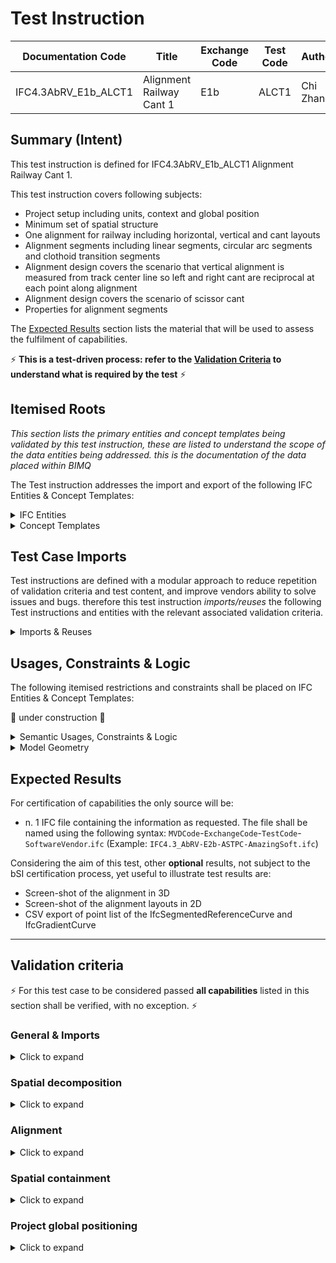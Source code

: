 # Test Instruction

| Documentation Code   | Title                                          | Exchange Code | Test Code | Author          | Data Owner | Version | Date       |
|----------------------|------------------------------------------------|---------------|-----------| ----------------|------------|---------|------------|
| IFC4.3AbRV_E1b_ALCT1   | Alignment Railway Cant 1                     | E1b      | ALCT1     | Chi Zhang       | SBB        | 1.0     | 10.02.2022 |


## Summary (Intent)

This test instruction is defined for IFC4.3AbRV_E1b_ALCT1 Alignment Railway Cant 1.

This test instruction covers following subjects:
- Project setup including units, context and global position
- Minimum set of spatial structure 
- One alignment for railway including horizontal, vertical and cant layouts
- Alignment segments including linear segments, circular arc segments and clothoid transition segments
- Alignment design covers the scenario that vertical alignment is measured from track center line so left and right cant are reciprocal at each point along alignment
- Alignment design covers the scenario of scissor cant
- Properties for alignment segments

The [Expected Results](#Expected-Results) section lists the material that will be used to assess the fulfilment of capabilities.

:zap: **This is a test-driven process: refer to the [Validation Criteria](#Validation-Criteria) to understand what is required by the test** :zap:

## Itemised Roots
*This section lists the primary entities and concept templates being validated by this test instruction, these are listed to understand the scope of the data entities being addressed. this is the documentation of the data placed within BIMQ*

The Test instruction addresses the import and export of the following IFC Entities & Concept Templates:

<details><summary>IFC Entities</summary>

These entities represent a test-specific subset of the wider AbRV_Ex exchange and the overall AbRV MVD. **The scope of the test shall not be used as a definitive scope of the exchange, or of the entire MVD.**

- *Rooted entities*
  - *IfcProject*
  - *IfcSite*
  - *IfcAlignment*
  - *IfcAlignmentSegment*
  - *IfcAlignmentHorizontal*
  - *IfcAlignmentVertical*
  - *IfcAlignmentCant*
  
- *Non-Rooted entities*
  - *IfcMapConversion*
  - *IfcProjectedCRS*
  - *IfcUnitAssignment*
  - *IfcSIUnit*
  - *IfcAlignmentHorizontalSegment*
  - *IfcAlignmentVerticalSegment*
  - *IfcAlignmentCantSegment*
  - *IfcAxis2Placement2D*
  - *IfcAxis2Placement3D*
  - *IfcCircle*
  - *IfcClothoid*
  - *IfcCompositeCurve*
  - *IfcCurveSegment*
  - *IfcLine*
  - *IfcLocalPlacement*
  - *IfcGeometricRepresentationContext*
  - *IfcGeometricRepresentationSubContext*
  - *IfcGradientCurve*
  - *IfcProductDefinitionShape*
  - *IfcShapeRepresentation*


  

</details>

<details><summary>Concept Templates</summary>

These concept templates represent a test-specific subset of the wider AbRV_Ex exchange and the overall AbRV MVD, that must be correctly exported to meet the validation criteria. **The scope of the test shall not be used as a definitive scope of the exchange, or of the entire MVD.**

- *Rooted Templates*
  - *Project Units*
  - *Project Representation Context*
  - *Project Global Positioning*
  - *Spatial Decomposition*
  - *Spatial Composition*
  - *Spatial Container*
  - *Alignment Layout*
  - *Alignment Geometry Cant*
  - *Property Sets for Objects*
  - *Object User Identity*
  - *Software Identity*
  
- *Partial Templates* 
  - *Arc Segment*
  - *Clothoid Transition Segment*
  - *Linear Segment*

  

</details>

## Test Case Imports
Test instructions are defined with a modular approach to reduce repetition of validation criteria and test content, and improve vendors ability to solve issues and bugs. therefore this test instruction *imports/reuses* the following Test instructions and entities with the relevant associated validation criteria.

<details><summary>Imports & Reuses</summary>

| TI Code                                  | Test Instruction Title    | Comments                     |
|------------------------------------------|---------------------------|------------------------------|
| [IFC4.3AbRV_E0_MSTP](../../E0-SCFD/MSTP) | Model Setup & Positioning | PROJ-01 imported along with RCTX-01 and associated configuration and history data |

</details>

## Usages, Constraints & Logic
The following itemised restrictions and constraints shall be placed on IFC Entities & Concept Templates:

:construction: under construction :construction:

<details><summary>Semantic Usages, Constraints & Logic</summary>

The following itemised Usages, Constraints & Logic are normative entries within the AbRV MVD and MUST be satisfied to meet the defined validation criteria

| **ID**  | **CRITERIA**                           | **Concept Template** | **COMMENT** |
|---------|----------------------------------------|----------------------|-------------|
| ALIG_00 | Alignment layout structure is verified | Alignment Layout     |             |
| ALSC_00 | Alignment shall be contained in a Site | Spatial Containment  |             |
| ALGR_00 | Alignment elements should have the correct shape representation | Product Geometric Representation |          |

ALIG_00: Alignment layout structure is verified
> 1. Each `IfcAlignment` must nest exactly 1 `IfcAlignmentHorizontal`
> 1. Each `IfcAlignment` must nest at most 1 `IfcAlignmentVertical`
> 1. Each `IfcAlignment` must nest at most 1 `IfcAlignmentCant`  
> 1. Each `IfcAlignmentHorizontal` must nest only `IfcAlignmentSegment` that has design parameters defined by 'IfcAlignmentHorizontalSegment'
> 1. Each `IfcAlignmentVertical` must nest only `IfcAlignmentSegment' that has design parameters defined by 'IfcAlignmentVerticalSegment'
> 1. Each `IfcAlignmentCant` must nest only `IfcAlignmentSegment` that has design parameters defined by 'IfcAlignmentCantSegment'

ALSC_00: Alignment shall be contained in a Site
> 1. Each 'IfcAlignment' must be contained in 1 'IfcSite'
  
ALGR_00: Alignment and nested elements should have the correct shape representation
> 1. Each 'IfcAlignment' should have a shape representation, with representation identifier set to 'Axis', representation type set to 'Curve3D', and geometric item as 'IfcGradientCurve'
> 1. Each 'IfcAlignmentSegment' should have a shape representation, with representation identifier set to 'Axis', representation type set to 'Segment', and geometric item as 'IfcCurveSegment'
> 1. Each 'IfcAlignmentHorizontal' should have a shape representation, with representation identifier set to 'Axis', representation type set to 'Curve2D', and geometric item as 'IfcCompositeCurve'
> 1. Each 'IfcAlignmentVertical' should have a shape representation, with representation identifier set to 'Axis', representation type set to 'Curve3D', and geometric item as 'IfcGradientCurve'
> 1. Each 'IfcAlignmentCant' should have a shape representation, with representation identifier set to 'Axis', representation type set to 'Curve3D', and geometric item as 'IfcSegmentedReferenceCurve'

</details>

<details><summary>Model Geometry</summary>
The Test case requires the following additional checks related to Model Geometry:


| **ID**  | **CRITERIA**                           | **Concept Template** | **COMMENT** |
|---------|----------------------------------------|----------------------|-------------|
| ALGM_00 | Continuity of alignment is verified    | na                   |             |
| ALGM_01 | Consistency between alignment semantics and geometry is verified | na |             |

ALGM_00: Continuity of alignment is verified
> 1. The deviation between the end point of an 'IfcAlignmentHorizontalSegment' and the start point of subsequent 'IfcAlignmentHorizontalSegment' must be smaller than 0.00001m.
> 1. The deviation between the end point of an 'IfcAlignmentVerticalSegment' and the start point of subsequent 'IfcAlignmentVerticalSegment' must be smaller than 0.00001m.
> 1. The deviation between the end point of an 'IfcAlignmentCantSegment' and the start point of subsequent 'IfcAlignmentCantSegment' must be smaller than 0.00001m.
> 1. In case of transition code "CONTSAMEGRADIENT", the deviation between the end direction of an IfcAlignmentHorizontalSegment and the start direction of subsequent IfcAlignmentHorizontalSegment must be smaller than 0.000001 radian.
> 1. In case of transition code "CONTSAMEGRADIENT", the deviation between the end direction of an IfcAlignmentVerticalSegment and the start direction of subsequent IfcAlignmentVerticalSegment must be smaller than 0.000001 radian.

ALGM_01: Consistency between alignment semantics and geometry is verified
> 1. The geometric representation of alignment horizontal (IfcCompositeCurve segments) should be consistent with the semantic counterpart (list of IfcAlignmentHorizontalSegment).
> 1. The geometric representation of alignment horizontal (IfcGradientCurve segments) should be consistent with the semantic counterpart (list of IfcAlignmentVerticalSegment).
> 1. The geometric representation of alignment horizontal (IfcSegmentedReferenceCurve segments) should be consistent with the semantic counterpart (list of IfcAlignmentCantSegment).
- *Constraint*

</details>

## Expected Results

For certification of capabilities the only source will be:

- n. 1 IFC file containing the information as requested. The file shall be named using the following syntax: `MVDCode`-`ExchangeCode`-`TestCode`-`SoftwareVendor`.`ifc` (Example: `IFC4.3_AbRV-E2b-ASTPC-AmazingSoft.ifc`)

Considering the aim of this test, other **optional** results, not subject to the bSI certification process, yet useful to illustrate test results are:
- Screen-shot of the alignment in 3D
- Screen-shot of the alignment layouts in 2D
- CSV export of point list of the IfcSegmentedReferenceCurve and IfcGradientCurve

---

## Validation criteria
:zap: For this test case to be considered passed **all capabilities** listed in this section shall be verified, with no exception. :zap:

### General & Imports

<details><summary>Click to expand</summary>

- All the concept templates must be correctly implemented as presented in the validation criteria
- At least 1 instance of each entity listed in [Itemised Roots](#Itemised-Roots) is present in the file.
- 1 IfcAlignment instance is expected to be present in the file.


#### Imports
| **TI Code**        | **Criteria Codes** | *COMMENT**                                         |
|--------------------|--------------------|----------------------------------------------------|
| IFC4.3AbRV_E0_MSTP | ALL CRITERIA       | As outlined in the dataset [Imported Entities Table](Dataset/README.md#Imported-Entities-Table) |


#### General
| **ID**  | **CRITERIA**                                        | **VALUE**                                     | **COMMENT** |
|---------|-----------------------------------------------------|-----------------------------------------------|-------------|
| GENE_00 | All requested entities are present in the IFC model | per [Entities Table](Dataset/README.md#Entities-Table) |    |
| GENE_01 | All rules defined in [Usages, Constraints & Logic](## Usages, Constraints & Logic) are verified |  |    |


</details>


### Spatial decomposition

<details><summary>Click to expand</summary>
> **Acceptance criteria**: For the **Spatial decomposition** capability, the validation procedure must verify that a Spatial Element of the requested type is decomposed by (via `IfcRelAggregates`) exactly a given number of Spatial Elements of the requested type, no more and no less.


| **ID**  | **CRITERIA**                                                 | **VALUE**                                      | **COMMENT** |
| ------- | ------------------------------------------------------------ | ---------------------------------------------- | ----------- |
| SD_01 | Decomposition of IfcProject                                    | 1 IfcSite                                      |             |
| SD_02 | Decomposition of IfcSite                                       | 1 IfcRailway                                   |             |

</details>

### Alignment

<details><summary>Click to expand</summary>


| **ID**  | **CRITERIA**                                                 | **VALUE**                                      | **COMMENT** |
| ------- | ------------------------------------------------------------ | ---------------------------------------------- | ----------- |
| ALIG_01 | Alignments contained in file                                 | 1                                              |             |
| ALIG_02 | Elements nested in Alignment                                     | exactly 1 horizontal, exactly 1 vertical, and exactly 1 cant                      |             |
| ALIG_03 | The horizontal layout matches exactly the layout specified in the [Dataset description](./Dataset/README.md) | See [Dataset description](./Dataset/README.md) |             |
| ALIG_04 | The vertical layout matches exactly the layout specified in the [Dataset description](./Dataset/README.md) | See [Dataset description](./Dataset/README.md) |             |
| ALIG_05 | The cant layout matches exactly the layout specified in the [Dataset description](./Dataset/README.md) | See [Dataset description](./Dataset/README.md) |             |
| ALIG_06 | The EndPoint of IfcSegmentedReferenceCurve shall be present in the model to be checked |  |    |
| ALIG_07 | The EndPoint of IfcGradientCurve shall be present in the model to be checked |  |    |
| ALIG_08 | The IfcSegmentedReferenceCurve shall have the IfcGradientCurve as BaseCurve |         |             |
| ALIG_09 | The IfcGradientCurve shall have the IfcCompositeCurve as BaseCurve |         |             |

</details>

### Spatial containment

<details><summary>Click to expand</summary>
> **Acceptance criteria**: For the **Spatial containment** capability, the validation procedure must verify that a Spatial Element of the requested type contains (via `IfcRelContainedInSpatialStructure`) exactly a given number of Elements of the requested type, no more and no less.


| **ID**  | **CRITERIA**                                                 | **VALUE**                                      | **COMMENT** |
| ------- | ------------------------------------------------------------ | ---------------------------------------------- | ----------- |
| SC_01 | Spatial containment of IfcAlignment                                | 1  IfcSite                                            |             |

</details>

### Project global positioning

<details><summary>Click to expand</summary>
> **Acceptance criteria**: For the **Project global positioning** capability, the validation procedure must verify that there is an IfcMapConversion with the given parameters associated with the IfcGeometricRepresentationContext (via `HasCoordinateOperation`). Furthermore, the IfcMapConversion shall have an association with an IfcProjectedCRS (via `HasCoordinateOperation`) with the given parameters.




| Element          | Attribute        | Value     | Comment |
| ---------------- | ---------------- | --------- | ------- |
| IfcMapConversion | Eastings         | 24525000  |         |
| IfcMapConversion | Northings        | 6876000   |         |
| IfcMapConversion | OrthogonalHeight | 0         |         |
| IfcMapConversion | XAxisAbscissa    | 1         |         |
| IfcMapConversion | XAxisOrdinate    | 0         |         |
| IfcMapConversion | Scale            | 1         |         |
| IfcProjectedCRS  | Name             | EPSG:3878 |         |
| IfcProjectedCRS  | GeodeticDatum    | EPSG:6258 |         |
| IfcProjectedCRS  | VerticalDatum    | EPSG:6150 |         |

</details>
